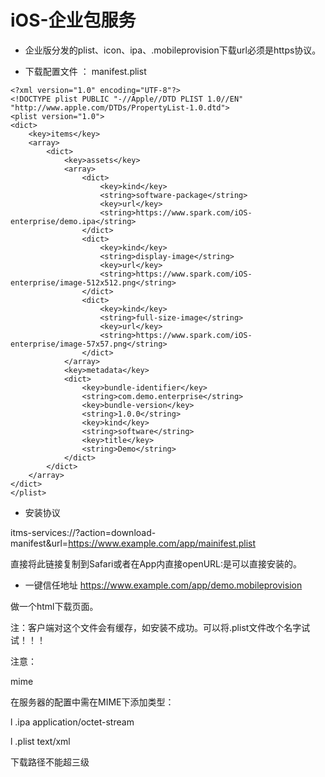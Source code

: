 # iOS-企业包服务

- 企业版分发的plist、icon、ipa、.mobileprovision下载url必须是https协议。

- 下载配置文件 ： manifest.plist

```
<?xml version="1.0" encoding="UTF-8"?>
<!DOCTYPE plist PUBLIC "-//Apple//DTD PLIST 1.0//EN" "http://www.apple.com/DTDs/PropertyList-1.0.dtd">
<plist version="1.0">
<dict>
    <key>items</key>
    <array>
        <dict>
            <key>assets</key>
            <array>
                <dict>
                    <key>kind</key>
                    <string>software-package</string>
                    <key>url</key>
                    <string>https://www.spark.com/iOS-enterprise/demo.ipa</string>
                </dict>
                <dict>
                    <key>kind</key>
                    <string>display-image</string>
                    <key>url</key>
                    <string>https://www.spark.com/iOS-enterprise/image-512x512.png</string>
                </dict>
                <dict>
                    <key>kind</key>
                    <string>full-size-image</string>
                    <key>url</key>
                    <string>https://www.spark.com/iOS-enterprise/image-57x57.png</string>
                </dict>
            </array>
            <key>metadata</key>
            <dict>
                <key>bundle-identifier</key>
                <string>com.demo.enterprise</string>
                <key>bundle-version</key>
                <string>1.0.0</string>
                <key>kind</key>
                <string>software</string>
                <key>title</key>
                <string>Demo</string>
            </dict>
        </dict>
    </array>
</dict>
</plist>  

```


- 安装协议

itms-services://?action=download-manifest&amp;url=https://www.example.com/app/mainifest.plist

直接将此链接复制到Safari或者在App内直接openURL:是可以直接安装的。

- 一键信任地址
https://www.example.com/app/demo.mobileprovision


做一个html下载页面。

注：客户端对这个文件会有缓存，如安装不成功。可以将.plist文件改个名字试试！！！

注意：

mime

在服务器的配置中需在MIME下添加类型：

l  .ipa application/octet-stream

l  .plist text/xml

下载路径不能超三级
